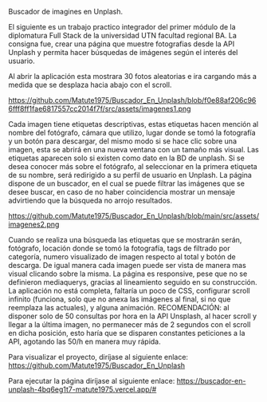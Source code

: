 Buscador de imagines en Unplash.

El siguiente es un trabajo practico integrador del primer módulo de la diplomatura Full Stack de la universidad UTN facultad regional BA.
La consigna fue, crear una página que muestre fotografias desde la API Unplash y permita hacer búsquedas de imágenes según el interés del usuario.

Al abrir la aplicación esta mostrara 30 fotos aleatorias e ira cargando más a medida que se desplaza hacia abajo con el scroll.

https://github.com/Matute1975/Buscador_En_Unplash/blob/f0e88af206c966fff8ff1fae6817557cc2014f7f/src/assets/imagenes1.png

Cada imagen tiene etiquetas descriptivas, estas etiquetas hacen mención al nombre del fotógrafo, cámara que utilizo, lugar donde se tomó la fotografía y un botón para descargar, del mismo modo si se hace clic sobre una imagen, esta se abrirá en una nueva ventana con un tamaño más visual. Las etiquetas aparecen solo si existen como dato en la BD de unplash. Si se desea conocer más sobre el fotógrafo, al seleccionar en la primera etiqueta de su nombre, será redirigido a su perfil de usuario en Unplash.
La página dispone de un buscador, en el cual se puede filtrar las imágenes que se desee buscar, en caso de no haber coincidencia mostrar un mensaje advirtiendo que la búsqueda no arrojo resultados.

 https://github.com/Matute1975/Buscador_En_Unplash/blob/main/src/assets/imagenes2.png
 
Cuando se realiza una búsqueda las etiquetas que se mostrarán serán, fotógrafo, locación donde se tomó la fotografía, tags de filtrado por categoría, numero visualizado de imagen respecto al total y botón de descarga. De igual manera cada imagen puede ser vista de manera mas visual clicando sobre la misma.
La página es responsive, pese que no se definieron mediaquerys, gracias al lineamiento seguido en su construcción.
La aplicación no está completa, faltaría un poco de CSS, configurar scroll infinito (funciona, solo que no anexa las imágenes al final, si no que reemplaza las actuales), y alguna animación.
RECOMENDACIÓN:  al disponer solo de 50 consultas por hora en la API Unsplash, al hacer scroll y llegar a la última imagen, no permanecer más de 2 segundos con el scroll en dicha posición, esto haría que se disparen constantes peticiones a la API, agotando las 50/h en manera muy rápida.

Para visualizar el proyecto, diríjase al siguiente enlace:
https://github.com/Matute1975/Buscador_En_Unplash 

Para ejecutar la página diríjase al siguiente enlace:
https://buscador-en-unplash-4bq6eg1t7-matute1975.vercel.app/#
